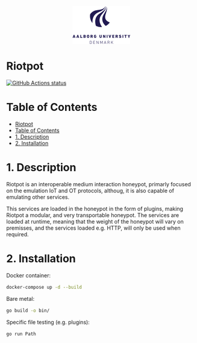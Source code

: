 <div style="text-align:center"> 
  <img src="AAUgraphics/aau_logo.png" height="100">
</div> 

# Riotpot

<p align="left">
  <a href="https://github.com/aau-network-security/riotpot/actions"><img alt="GitHub Actions status" src="https://github.com/aau-network-security/riotpot/workflows/cyber/badge.svg"></a> 
</p>

# Table of Contents
- [Riotpot](#riotpot)
- [Table of Contents](#table-of-contents)
- [1. Description](#1-description)
- [2. Installation](#2-installation)


# 1. Description
Riotpot is an interoperable medium interaction honeypot, primarly focused on the emulation IoT and OT protocols, althoug, it is also capable of emulating other services.

This services are loaded in the honeypot in the form of plugins, making Riotpot a modular, and very transportable honeypot. The services are loaded at runtime, meaning that the weight of the honeypot will vary on premisses, and the services loaded e.g. HTTP, will only be used when required.

# 2. Installation

Docker container:
```bash
docker-compose up -d --build
```

Bare metal:
```bash
go build -o bin/
```

Specific file testing (e.g. plugins):
```bash
go run Path
```

<style> 
  body{ 
    background-image: url("AAUgraphics/aau_waves.png")
  } 
</style> 